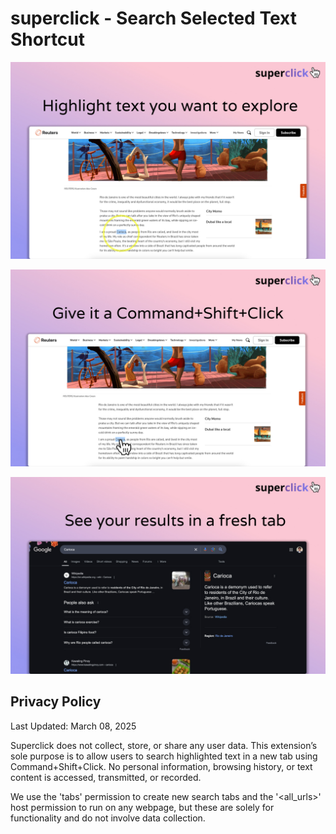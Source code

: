 # superclick - Search Selected Text Shortcut


![superclick-1](images/superclick-1.jpg)

![superclick-2](images/superclick-2.jpg)

![superclick-2](images/superclick-3.jpg)

## Privacy Policy
Last Updated: March 08, 2025  

Superclick does not collect, store, or share any user data. This extension’s sole purpose is to allow users to search highlighted text in a new tab using Command+Shift+Click. No personal information, browsing history, or text content is accessed, transmitted, or recorded.  

We use the 'tabs' permission to create new search tabs and the '<all_urls>' host permission to run on any webpage, but these are solely for functionality and do not involve data collection.
